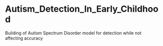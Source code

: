 # Autism_Detection_In_Early_Childhood
Building of Autism Spectrum Disorder model for detection while not affecting accuracy
